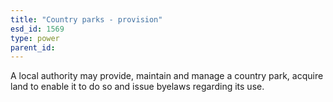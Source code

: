 ```yaml
---
title: "Country parks - provision"
esd_id: 1569
type: power
parent_id:  
---
```


A local authority may provide, maintain and manage a country park, acquire land to enable it to do so and issue byelaws regarding its use.

